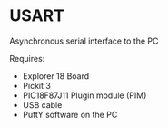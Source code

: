 # USART  
Asynchronous serial interface to the PC  

Requires:  
* Explorer 18 Board
* Pickit 3
* PIC18F87J11 Plugin module (PIM)
* USB cable
* PuttY software on the PC
